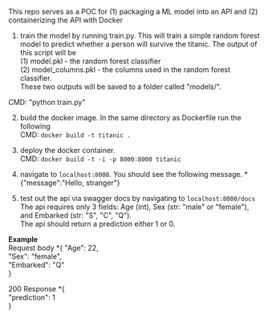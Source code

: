 This repo serves as a POC for (1) packaging a ML model into an API and (2) containerizing the API with Docker  
  
1. train the model by running train.py. This will train a simple random forest model to predict whether a person will survive the titanic. The output of this script will be  
  (1) model.pkl - the random forest classifier  
  (2) model_columns.pkl - the columns used in the random forest classifier.  
These two outputs will be saved to a folder called "models/".  
  
CMD: "python train.py"  

2. build the docker image. In the same directory as Dockerfile run the following  
CMD: `docker build -t titanic . `  

3. deploy the docker container.  
CMD: `docker build -t -i -p 8000:8000 titanic`

4. navigate to `localhost:8000`. You should see the following message.
  *{"message":"Hello, stranger"}
  
5. test out the api via swagger docs by navigating to `localhost:8000/docs`  
The api requires only 3 fields: Age (int), Sex (str: "male" or "female"), and Embarked (str: "S", "C", "Q").  
The api should return a prediction either 1 or 0.  

**Example**  
Request body *{
  "Age": 22,  
  "Sex": "female",  
  "Embarked": "Q"  
}  
  
200 Response *{  
  "prediction": 1  
}  
